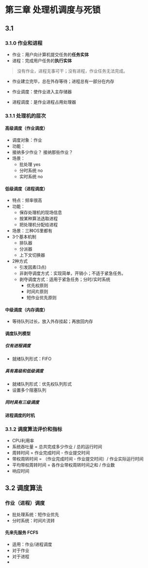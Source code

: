 # 第三章 处理机调度与死锁
## 3.1
### 3.1.0 作业和进程
- 作业：用户向计算机提交任务的**任务实体**
- 进程：完成用户任务的**执行实体**

> 没有作业，进程无事可干；没有进程，作业任务无法完成。
- 作业建立完毕，总在外存等待；进程总有一部分在内存

- 作业调度：使作业进入主存储器
- 进程调度：是作业进程占用处理器

### 3.1.1 处理机的层次
#### 高级调度（作业调度）
- 调度对象：作业
- 功能：
- 接纳多少作业？ 接纳那些作业？
- 场景：
  - 批处理 yes
  - 分时系统 no
  - 实时系统 no

#### 低级调度（进程调度）
- 特点：频率很高
- 功能：
  - 保存处理机的现场信息
  - 按某种算法选取进程
  - 把处理机分配给进程
- 场景：三种OS里都有
- 3个基本机制
  - 排队器
  - 分派器
  - 上下文切换器
- 2种方式
  - 引发因素(3点)
  - 非剥夺调度方式：实现简单，开销小；不适于紧急任务。
  - 剥夺调度方式：适用于紧急任务；分时/实时系统
    - 优先权原则
    - 时间片原则
    - 短作业优先原则
#### 中级调度（内存调度）
- 等待队列过长，放入外存挂起；再放回内存

#### 调度队列模型
##### 仅有进程调度
- 就绪队列形式：FIFO


##### 具有高级和低级调度
- 就绪队列形式：优先权队列形式
- 设置多个阻塞队列

##### 同时具有三级调度

#### 进程调度的时机

### 3.1.2 调度算法评价和指标
- CPU利用率
- 系统吞吐量 = 总共完成多少作业 / 总的运行时间
- 周转时间 = 作业完成时间 - 作业提交时间
- 带权周转时间 = （作业完成时间 - 作业提交时间）/ 作业实际运行时间
- 平均带权周转时间 = 各作业带权周转时间之和 / 作业数
- 响应时间

## 3.2 调度算法
### 作业（进程）调度
- 批处理系统：短作业优先
- 分时系统：时间片流转

#### 先来先服务 FCFS
- 适用：作业/进程调度
- 对于作业
- 对于进程
- 